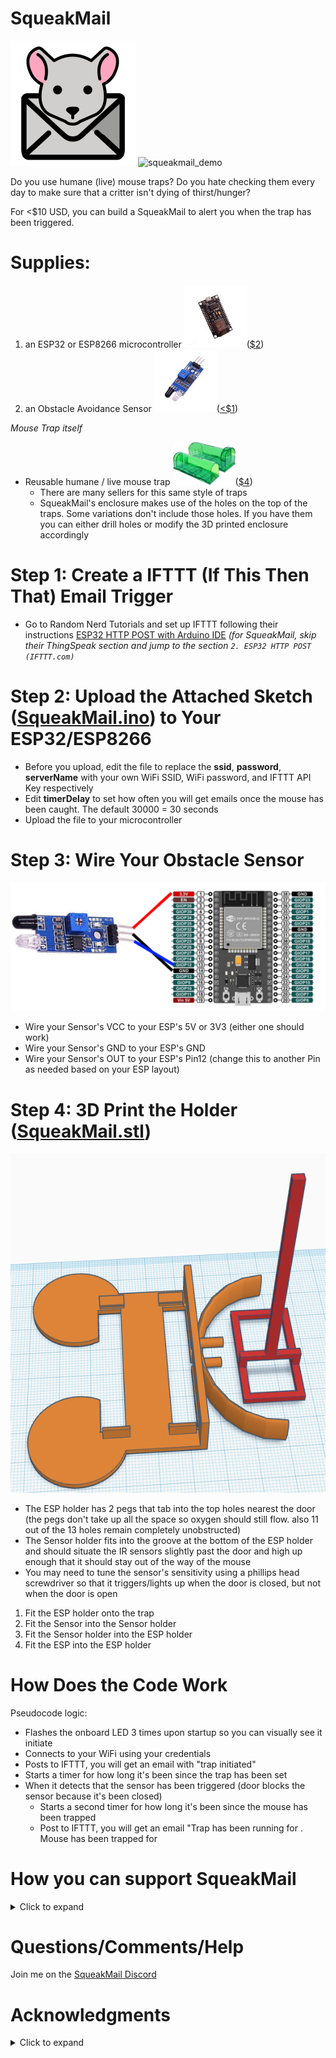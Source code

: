 # SqueakMail
![squeakmail](/images/SqueakMail.png)
![squeakmail_demo](/images/squeakmail_demo.gif)

Do you use humane (live) mouse traps? Do you hate checking them every day to make sure that a critter isn't dying of thirst/hunger?

For <$10 USD, you can build a SqueakMail to alert you when the trap has been triggered.

# **Supplies:**
1. an ESP32 or ESP8266 microcontroller ![esp8266](/images/esp8266.jpg)([$2](https://www.aliexpress.com/item/1005001524799794.html?spm=a2g0o.productlist.0.0.2d5c10c5XVeQ1X&algo_pvid=27dfe2c3-b18b-48c7-9255-bcdc75d8ec68&algo_expid=27dfe2c3-b18b-48c7-9255-bcdc75d8ec68-4&btsid=0bb0622a16142797264324161e35ca&ws_ab_test=searchweb0_0,searchweb201602_,searchweb201603_))
1. an Obstacle Avoidance Sensor ![ir_obstacle_sensor](/images/ir_obstacle_sensor.jpg)([<$1](https://www.aliexpress.com/item/32321964595.html?spm=a2g0o.productlist.0.0.317125f0a5p6b0&algo_pvid=cf8b6d8e-f912-471d-8374-b11588eef43e&algo_expid=cf8b6d8e-f912-471d-8374-b11588eef43e-1&btsid=0bb0623e16142798477723644e5109&ws_ab_test=searchweb0_0,searchweb201602_,searchweb201603_))

*Mouse Trap itself*
* Reusable humane / live mouse trap ![mouse_trap](/images/mouse_trap.jpg)([$4](https://www.aliexpress.com/item/1005001507229211.html?spm=a2g0o.detail.1000014.21.6d111356bJVtu2&gps-id=pcDetailBottomMoreOtherSeller&scm=1007.33416.214471.0&scm_id=1007.33416.214471.0&scm-url=1007.33416.214471.0&pvid=51ec295b-4ccf-41ad-9f45-dba954138126&_t=gps-id:pcDetailBottomMoreOtherSeller,scm-url:1007.33416.214471.0,pvid:51ec295b-4ccf-41ad-9f45-dba954138126,tpp_buckets:668%230%23131923%2364_668%23888%233325%238_23416%230%23214471%2313_23416%234721%2321967%23614_23416%234722%2321972%232_668%232846%238110%231995_668%232717%237558%23137_668%231000022185%231000066058%230_668%233422%2315392%23408_4452%230%23214000%230_4452%233474%2315675%23345_4452%234862%2324463%23570_4452%233098%239624%23905_4452%235108%2323442%23313_4452%233564%2316062%23206))
  * There are many sellers for this same style of traps
  * SqueakMail's enclosure makes use of the holes on the top of the traps. Some variations don't include those holes. If you have them you can either drill holes or modify the 3D printed enclosure accordingly

# Step 1: Create a IFTTT (If This Then That) Email Trigger
* Go to Random Nerd Tutorials and set up IFTTT following their instructions [ESP32 HTTP POST with Arduino IDE](https://randomnerdtutorials.com/esp32-http-post-ifttt-thingspeak-arduino/)
*(for SqueakMail, skip their ThingSpeak section and jump to the section ```2. ESP32 HTTP POST (IFTTT.com)```*

# Step 2: Upload the Attached Sketch ([SqueakMail.ino](squeakmail.ino)) to Your ESP32/ESP8266
* Before you upload, edit the file to replace the **ssid**, **password**, **serverName** with your own WiFi SSID, WiFi password, and IFTTT API Key respectively
* Edit **timerDelay** to set how often you will get emails once the mouse has been caught. The default 30000 = 30 seconds
* Upload the file to your microcontroller

# Step 3: Wire Your Obstacle Sensor
![wiring](/images/wiring.png)
* Wire your Sensor's VCC to your ESP's 5V or 3V3 (either one should work)
* Wire your Sensor's GND to your ESP's GND
* Wire your Sensor's OUT to your ESP's Pin12 (change this to another Pin as needed based on your ESP layout)

# Step 4: 3D Print the Holder ([SqueakMail.stl](SqueakMail.stl))
![3d_enclosure](/images/3d_enclosure.png)
* The ESP holder has 2 pegs that tab into the top holes nearest the door (the pegs don't take up all the space so oxygen should still flow. also 11 out of the 13 holes remain completely unobstructed)
* The Sensor holder fits into the groove at the bottom of the ESP holder and should situate the IR sensors slightly past the door and high up enough that it should stay out of the way of the mouse
* You may need to tune the sensor's sensitivity using a phillips head screwdriver so that it triggers/lights up when the door is closed, but not when the door is open

1. Fit the ESP holder onto the trap
1. Fit the Sensor into the Sensor holder
1. Fit the Sensor holder into the ESP holder
1. Fit the ESP into the ESP holder

# How Does the Code Work
Pseudocode logic:

* Flashes the onboard LED 3 times upon startup so you can visually see it initiate
* Connects to your WiFi using your credentials
* Posts to IFTTT, you will get an email with "trap initiated"
* Starts a timer for how long it's been since the trap has been set
* When it detects that the sensor has been triggered (door blocks the sensor because it's been closed)
  * Starts a second timer for how long it's been since the mouse has been trapped
  * Post to IFTTT, you will get an email "Trap has been running for <Trap Timer>. Mouse has been trapped for <Mouse Timer>

# How you can support SqueakMail
<details>
 <summary>Click to expand</summary>
 
 All I ask is that you take a moment to do something kind.  
  
 * Think of what you would have been willing to contribute to the Mewt project (however small the amount), and donate that to your favorite charity instead.
 
 * See someone hungry or cold?  Buy them a small meal or cheap socks.
 
 * Have elderly neighbors?  Offer to help shovel their driveway or mow their lawn.
 
 * People across the political divide have you on edge?  Bake them some cookies just to be nice.
 
 * Even something as simple as given a random stranger your best smile.  
 
 If you can report back via this 5 second [#SqueakMailForGood questionnaire](https://www.surveymonkey.com/r/DFHGL6H), it would really make my day.  I'm hoping we can push out $1000 and/or 100 hours of kindness from this little corner of the internet.
 </details>

# Questions/Comments/Help
Join me on the [SqueakMail Discord](https://discord.gg/9AsQSmHgDM)

# Acknowledgments
<details>
 <summary>Click to expand</summary>
A big thank you to the below:

* @plbarrio for 3D [Customizable ESP32 lateral support](https://www.thingiverse.com/thing:3884388)
* Random Nerd Tutorial for [IFTTT tutorial](https://randomnerdtutorials.com/esp32-http-post-ifttt-thingspeak-arduino/)
* OpenMoji for 
  * [mouse face](https://openmoji.org/library/#search=mouse%20mail&emoji=1F42D)
  * [envelope](https://openmoji.org/library/#search=mouse%20mail&emoji=2709)
</details>

 
